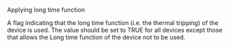 Applying long time function

A flag indicating that the long time function (i.e. the thermal tripping) of the device is used. The value should be set to TRUE for all devices except those that allows the Long time function of the device not to be used.
